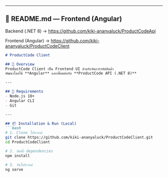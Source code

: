 
---

## 📌 README.md — **Frontend (Angular)**

Backend (.NET 8) → https://github.com/kiki-ananyaluck/ProductCodeApi

Frontend (Angular) → https://github.com/kiki-ananyaluck/ProductCodeClient

```markdown
# ProductCode Client

## 📖 Overview
ProductCode Client เป็น Frontend UI สำหรับจัดการรหัสสินค้า  
พัฒนาโดยใช้ **Angular** และเชื่อมต่อกับ **ProductCode API (.NET 8)**

---

## 🚀 Requirements
- Node.js 18+
- Angular CLI
- Git

---

## 📦 Installation & Run (Local)
```bash
# 1. Clone โปรเจกต์
git clone https://github.com/kiki-ananyaluck/ProductCodeClient.git
cd ProductCodeClient

# 2. ติดตั้ง dependencies
npm install

# 3. รันโปรเจกต์
ng serve 

